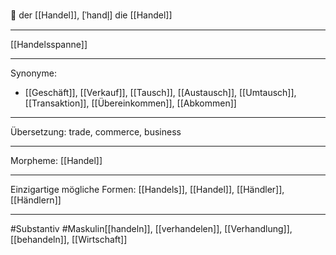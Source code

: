 🔵 der [[Handel]], [ˈhandl̩]
die [[Handel]]


---
[[Handelsspanne]]

---
Synonyme:
- [[Geschäft]], [[Verkauf]], [[Tausch]], [[Austausch]], [[Umtausch]], [[Transaktion]], [[Übereinkommen]], [[Abkommen]]

---
Übersetzung: trade, commerce, business

---
Morpheme:
[[Handel]]

---
Einzigartige mögliche Formen: [[Handels]], [[Handel]], [[Händler]], [[Händlern]]

---

#Substantiv #Maskulin[[handeln]], [[verhandelen]], [[Verhandlung]], [[behandeln]], [[Wirtschaft]]